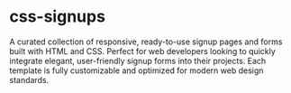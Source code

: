# css-signups
A curated collection of responsive, ready-to-use signup pages and forms built with HTML and CSS. Perfect for web developers looking to quickly integrate elegant, user-friendly signup forms into their projects. Each template is fully customizable and optimized for modern web design standards.
